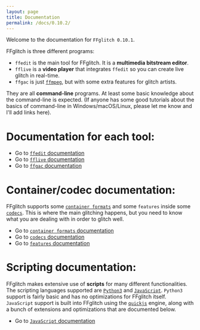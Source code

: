 ```yaml
---
layout: page
title: Documentation
permalink: /docs/0.10.2/
---
```


Welcome to the documentation for `FFglitch 0.10.1`.

FFglitch is three different programs:
- `ffedit` is the main tool for FFglitch. It is a **multimedia bitstream editor**.
- `fflive` is a **video player** that integrates `ffedit` so you can create live glitch in real-time.
- `ffgac` is just [`ffmpeg`](https://ffmpeg.org), but with some extra features for glitch artists.

They are all **command-line** programs. At least some basic knowledge
about the command-line is expected.
(If anyone has some good tutorials about the basics of command-line in
Windows/macOS/Linux, please let me know and I'll add links here).

Documentation for each tool:
============================

- Go to [`ffedit` documentation](ffedit)
- Go to [`fflive` documentation](fflive)
- Go to [`ffgac` documentation](ffgac)

<!--FFglitch is a **multimedia bitstream editor** editor. To understand
what this means, go to the [`bitstream` overview](codecs/bitstream).-->

Container/codec documentation:
==============================

FFglitch supports some
[`container formats`](https://en.wikipedia.org/wiki/Container_format)
and some `features` inside some
[`codecs`](https://en.wikipedia.org/wiki/Codec).
This is where the main glitching happens, but you need to know what you
are dealing with in order to glitch well.

- Go to [`container formats` documentation](formats)
- Go to [`codecs` documentation](codecs)
- Go to [`features` documentation](features)

Scripting documentation:
========================

FFglitch makes extensive use of **scripts** for many different functionalities.
The scripting languages supported are
[`Python3`](https://en.wikipedia.org/wiki/Python_%28programming_language%29)
and
[`JavaScript`](https://en.wikipedia.org/wiki/JavaScript).
`Python3` support is fairly basic and has no optimizations for FFglitch itself.
`JavaScript` support is built into FFglitch using the
[`quickjs`](http://quickjs.org) engine, along with a bunch of extensions and
optimizations that are documented below.

- Go to [`JavaScript` documentation](quickjs)
